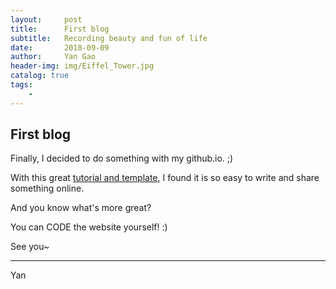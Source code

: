```yaml
---
layout:     post
title:      First blog
subtitle:   Recording beauty and fun of life 
date:       2018-09-09
author:     Yan Gao
header-img: img/Eiffel_Tower.jpg
catalog: true
tags:
    - 
---
```

## First blog

Finally, I decided to do something with my github.io. ;)

With this great [tutorial and template](https://github.com/qiubaiying/qiubaiying.github.io/wiki/%E5%8D%9A%E5%AE%A2%E6%90%AD%E5%BB%BA%E8%AF%A6%E7%BB%86%E6%95%99%E7%A8%8B),
I found it is so easy to write and share something online.

And you know what's more great? 

You can CODE the website yourself! :)

See you~


---
Yan